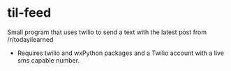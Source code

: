 # til-feed
Small program that uses twilio to send a text with the latest post from /r/todayilearned
- Requires twilio and wxPython packages and a Twilio account with a live sms capable number.
